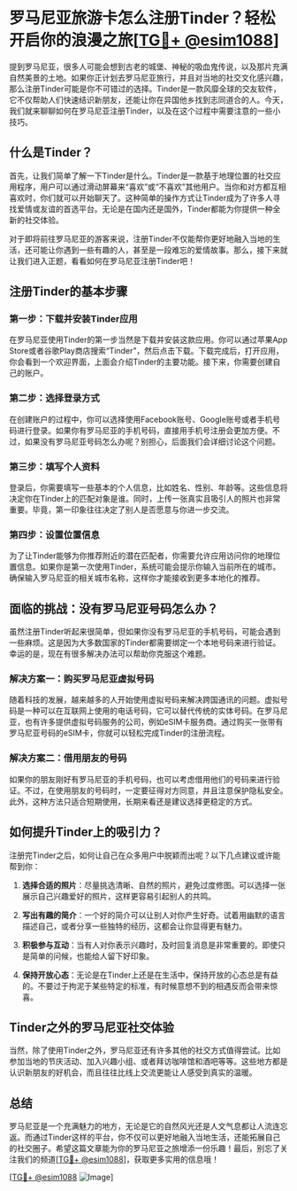 # 罗马尼亚旅游卡怎么注册Tinder？轻松开启你的浪漫之旅[[TG💪+ @esim1088](https://t.me/s/esim1088)]

提到罗马尼亚，很多人可能会想到古老的城堡、神秘的吸血鬼传说，以及那片充满自然美景的土地。如果你正计划去罗马尼亚旅行，并且对当地的社交文化感兴趣，那么注册Tinder可能是你不可错过的选择。Tinder是一款风靡全球的交友软件，它不仅帮助人们快速结识新朋友，还能让你在异国他乡找到志同道合的人。今天，我们就来聊聊如何在罗马尼亚注册Tinder，以及在这个过程中需要注意的一些小技巧。

## 什么是Tinder？

首先，让我们简单了解一下Tinder是什么。Tinder是一款基于地理位置的社交应用程序，用户可以通过滑动屏幕来“喜欢”或“不喜欢”其他用户。当你和对方都互相喜欢时，你们就可以开始聊天了。这种简单的操作方式让Tinder成为了许多人寻找爱情或友谊的首选平台。无论是在国内还是国外，Tinder都能为你提供一种全新的社交体验。

对于即将前往罗马尼亚的游客来说，注册Tinder不仅能帮你更好地融入当地的生活，还可能让你遇到一些有趣的人，甚至是一段难忘的爱情故事。那么，接下来就让我们进入正题，看看如何在罗马尼亚注册Tinder吧！

## 注册Tinder的基本步骤

### 第一步：下载并安装Tinder应用

在罗马尼亚使用Tinder的第一步当然是下载并安装这款应用。你可以通过苹果App Store或者谷歌Play商店搜索“Tinder”，然后点击下载。下载完成后，打开应用，你会看到一个欢迎界面，上面会介绍Tinder的主要功能。接下来，你需要创建自己的账户。

### 第二步：选择登录方式

在创建账户的过程中，你可以选择使用Facebook账号、Google账号或者手机号码进行登录。如果你有罗马尼亚的手机号码，直接用手机号注册会更加方便。不过，如果没有罗马尼亚号码怎么办呢？别担心，后面我们会详细讨论这个问题。

### 第三步：填写个人资料

登录后，你需要填写一些基本的个人信息，比如姓名、性别、年龄等。这些信息将决定你在Tinder上的匹配对象是谁。同时，上传一张真实且吸引人的照片也非常重要。毕竟，第一印象往往决定了别人是否愿意与你进一步交流。

### 第四步：设置位置信息

为了让Tinder能够为你推荐附近的潜在匹配者，你需要允许应用访问你的地理位置信息。如果你是第一次使用Tinder，系统可能会提示你输入当前所在的城市。确保输入罗马尼亚的相关城市名称，这样你才能接收到更多本地化的推荐。

## 面临的挑战：没有罗马尼亚号码怎么办？

虽然注册Tinder听起来很简单，但如果你没有罗马尼亚的手机号码，可能会遇到一些麻烦。这是因为大多数国家的Tinder都需要绑定一个本地号码来进行验证。幸运的是，现在有很多解决办法可以帮助你克服这个难题。

### 解决方案一：购买罗马尼亚虚拟号码

随着科技的发展，越来越多的人开始使用虚拟号码来解决跨国通讯的问题。虚拟号码是一种可以在互联网上使用的电话号码，它可以替代传统的实体号码。在罗马尼亚，也有许多提供虚拟号码服务的公司，例如eSIM卡服务商。通过购买一张带有罗马尼亚号码的eSIM卡，你就可以轻松完成Tinder的注册流程。

### 解决方案二：借用朋友的号码

如果你的朋友刚好有罗马尼亚的手机号码，也可以考虑借用他们的号码来进行验证。不过，在使用朋友的号码时，一定要征得对方同意，并且注意保护隐私安全。此外，这种方法只适合短期使用，长期来看还是建议选择更稳定的方式。

## 如何提升Tinder上的吸引力？

注册完Tinder之后，如何让自己在众多用户中脱颖而出呢？以下几点建议或许能帮到你：

1. **选择合适的照片**：尽量挑选清晰、自然的照片，避免过度修图。可以选择一张展示自己兴趣爱好的照片，这样更容易引起别人的共鸣。
   
2. **写出有趣的简介**：一个好的简介可以让别人对你产生好奇。试着用幽默的语言描述自己，或者分享一些独特的经历，这都会让你显得更有魅力。

3. **积极参与互动**：当有人对你表示兴趣时，及时回复消息是非常重要的。即使只是简单的问候，也能给人留下好印象。

4. **保持开放心态**：无论是在Tinder上还是在生活中，保持开放的心态总是有益的。不要过于拘泥于某些特定的标准，有时候意想不到的相遇反而会带来惊喜。

## Tinder之外的罗马尼亚社交体验

当然，除了使用Tinder之外，罗马尼亚还有许多其他的社交方式值得尝试。比如参加当地的节庆活动、加入兴趣小组、或者拜访咖啡馆和酒吧等等。这些地方都是认识新朋友的好机会，而且往往比线上交流更能让人感受到真实的温暖。

## 总结

罗马尼亚是一个充满魅力的地方，无论是它的自然风光还是人文气息都让人流连忘返。而通过Tinder这样的平台，你不仅可以更好地融入当地生活，还能拓展自己的社交圈子。希望这篇文章能为你的罗马尼亚之旅增添一份乐趣！最后，别忘了关注我们的频道[[TG💪+ @esim1088](https://t.me/s/esim1088)]，获取更多实用的信息哦！

[[TG💪+ @esim1088](https://t.me/s/esim1088) ![Image](https://i.postimg.cc/4NQfJmqS/Snipaste-2025-05-13-00-14-12.png)]